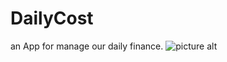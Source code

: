 # DailyCost
an App for manage our daily finance.
![picture alt](https://www.dropbox.com/s/gyisk59xuw72tk3/login.png?dl=0 "Title is optional")
